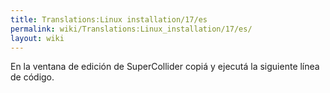 ```yaml
---
title: Translations:Linux installation/17/es
permalink: wiki/Translations:Linux_installation/17/es/
layout: wiki
---
```


En la ventana de edición de SuperCollider copiá y ejecutá la siguiente
línea de código.
